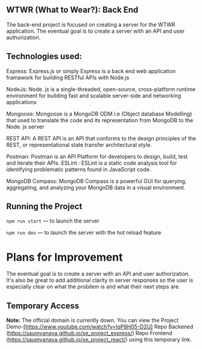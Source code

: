 ## WTWR (What to Wear?): Back End
The back-end project is focused on creating a server for the WTWR application. The eventual goal is to create a server with an API and user authorization.

## Technologies used:
Express: Express.js or simply Express is a back end web application framawork for building RESTful APIs with Node.js

NodeJs: Node. js is a single-threaded, open-source, cross-platform runtime environment for building fast and scalable server-side and networking applications

Mongoose: Mongoose is a MongoDB ODM i.e (Object database Modelling) that used to translate the code and its representation from MongoDB to the Node. js server

REST API: A REST API is an API that conforms to the design principles of the REST, or representational state transfer architectural style.

Postman: Postman is an API Platform for developers to design, build, test and iterate their APIs. ESLint : ESLint is a static code analysis tool for identifying problematic patterns found in JavaScript code.

MongoDB Compass: MongoDB Compass is a powerful GUI for querying, aggregating, and analyzing your MongoDB data in a visual environment.

## Running the Project

`npm run start` — to launch the server

`npm run dev` — to launch the server with the hot reload feature

# Plans for Improvement

The eventual goal is to create a server with an API and user authorization. It's also be great to add additional clarity in server responses so the user is especially clear on what the probilem is and what their next steps are.

## Temporary Access

**Note:** The official domain is currently down. You can view the Project Demo-[https://www.youtube.com/watch?v=lqP8H05-D2U] 
Repo Backened (https://saumyanaya.github.io/se_project_express/) 
Repo Frontend (https://saumyanaya.github.io/se_project_react/) using this temporary link.


